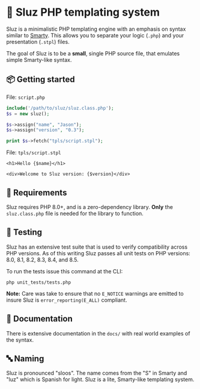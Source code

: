 # 📰 Sluz PHP templating system

Sluz is a minimalistic PHP templating engine with an emphasis on
syntax similar to [Smarty](https://www.smarty.net/). This allows
you to separate your logic (`.php`) and your presentation (`.stpl`)
files.

The goal of Sluz is to be a **small**, single PHP source file, that
emulates simple Smarty-like syntax.

## 📦 Getting started

File: `script.php`
```php
include('/path/to/sluz/sluz.class.php');
$s = new sluz();

$s->assign("name", "Jason");
$s->assign("version", "0.3");

print $s->fetch("tpls/script.stpl");
```

File: `tpls/script.stpl`
```
<h1>Hello {$name}</h1>

<div>Welcome to Sluz version: {$version}</div>
```

## 📐 Requirements

Sluz requires PHP 8.0+, and is a zero-dependency library. **Only** the
`sluz.class.php` file is needed for the library to function.

## 🥽 Testing

Sluz has an extensive test suite that is used to verify compatibility
across PHP versions. As of this writing Sluz passes all unit tests on
PHP versions: 8.0, 8.1, 8.2, 8.3, 8.4, and 8.5.

To run the tests issue this command at the CLI:

```
php unit_tests/tests.php
```

**Note:** Care was take to ensure that no `E_NOTICE` warnings are emitted
to insure Sluz is `error_reporting(E_ALL)` compliant.

## 📖 Documentation

There is extensive documentation in the `docs/` with real world examples of the syntax.

## 🔤 Naming

Sluz is pronounced "sloos". The name comes from the "S" in Smarty
and "luz" which is Spanish for light. Sluz is a lite, Smarty-like
templating system.
